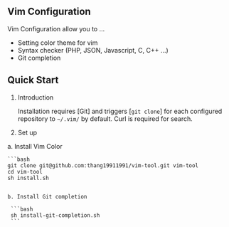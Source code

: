 ## Vim Configuration 

Vim Configuration allow you to ...
* Setting color theme for vim
* Syntax checker (PHP, JSON, Javascript, C, C++ ...)
* Git completion

## Quick Start

1. Introduction

    Installation requires [Git] and triggers [`git clone`] for each configured repository to `~/.vim/` by default.
    Curl is required for search.

2. Set up

a. Install Vim Color

    ```bash
    git clone git@github.com:thang19911991/vim-tool.git vim-tool
    cd vim-tool
    sh install.sh
   ```

b. Install Git completion

    ```bash
    sh install-git-completion.sh
    ```
